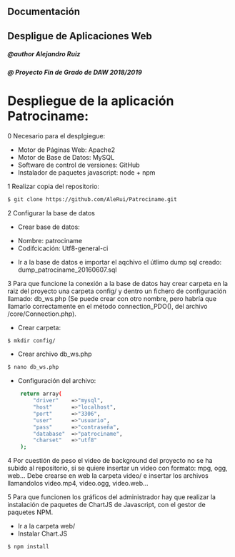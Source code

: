 ## Documentación
## Despligue de Aplicaciones Web

##### @author Alejandro Ruiz
##### @ Proyecto Fin de Grado de DAW 2018/2019

# Despliegue de la aplicación Patrociname:

0 Necesario para el desplgiegue:
* Motor de Páginas Web: Apache2
* Motor de Base de Datos: MySQL
* Software de control de versiones: GitHub
* Instalador de paquetes javascript: node + npm

1 Realizar copia del repositorio:

```bash
$ git clone https://github.com/AleRui/Patrociname.git
```

2 Configurar la base de datos
*  Crear base de datos:
  - Nombre: patrociname
  - Codifcicación: Utf8-general-ci
* Ir a la base de datos e importar el aqchivo el útlimo dump sql creado:  	dump_patrociname_20160607.sql

3 Para que funcione la conexión a la base de datos hay crear carpeta en la raiz del proyecto una carpeta config/ y dentro un fichero de configuración llamado: db_ws.php (Se puede crear con otro nombre, pero habría que llamarlo correctamente en el método connection_PDO(), del archivo /core/Connection.php).

* Crear carpeta:
```bash
$ mkdir config/
```
	
* Crear archivo db_ws.php
```bash
$ nano db_ws.php
```
* Configuración del archivo:
	
```bash
	return array(
	    "driver"    =>"mysql",
	    "host"      =>"localhost",
	    "port"      =>"3306",
	    "user"      =>"usuario",
	    "pass"      =>"contraseña",
	    "database"  =>"patrociname",
	    "charset"   =>"utf8"
	);
```

4 Por cuestión de peso el video de background del proyecto no se ha subido al repositorio, si se quiere insertar un video con formato: mpg, ogg, web... Debe crearse en web la carpeta video/ e insertar los archivos llamandolos video.mp4, video.ogg, video.web...

5 Para que funcionen los gráficos del administrador hay que realizar la instalación de paquetes de ChartJS de Javascript, con el gestor de paquetes NPM.
- Ir a la carpeta web/
- Instalar Chart.JS
	
```bash
$ npm install
```
